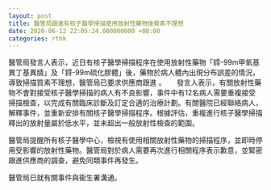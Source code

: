 ```yaml
---
layout: post
title: 醫管局跟進有核子醫學掃描使用放射性藥物後質素不理想
date: 2020-06-12 22:05:24.000000000 +08:00
categories: rthk
---
```


醫管局發言人表示，近日有核子醫學掃描程序在使用放射性藥物「鍀-99m甲氧基異丁基異腈」及「鍀-99m硫化膠體」後，藥物於病人體內出現分布誤差的情況，導致掃描質素不理想，醫管局已要求供應商跟進 。
　
發言人表示，有關放射性藥物不會對接受核子醫學掃描的病人有不良影響，事件中有12名病人需要重複接受掃描檢查，以完成有關臨床診斷及訂定合適的治療計劃。有關醫院已經聯絡病人，解釋事件，並重新安排有關核子醫學掃描程序。根據評估，重複進行核子醫學掃描釋出的放射量屬於低水平，並未超出一般放射性檢查的範圍。

醫管局提醒所有核子醫學中心，檢視有使用相關放射性藥物的掃描程序，並即時停用受影響的放射性藥物。醫管局對於病人需要再次進行相關程序表示歉意，並緊密跟進供應商的調查，避免同類事件再發生。

醫管局已就有關事件與衞生署溝通。
